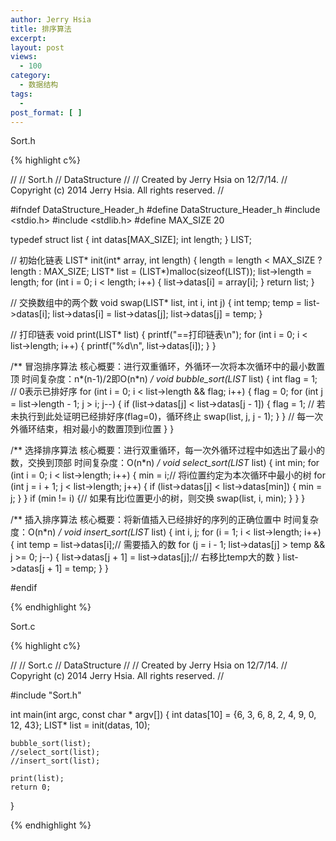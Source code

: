 ```yaml
---
author: Jerry Hsia
title: 排序算法
excerpt:
layout: post
views:
  - 100
category:
  - 数据结构
tags:
  - 
post_format: [ ]
---
```


Sort.h

{% highlight  c%}

//
//  Sort.h
//  DataStructure
//
//  Created by Jerry Hsia on 12/7/14.
//  Copyright (c) 2014 Jerry Hsia. All rights reserved.
//

#ifndef DataStructure_Header_h
#define DataStructure_Header_h
#include <stdio.h>
#include <stdlib.h>
#define MAX_SIZE 20

typedef struct list {
    int datas[MAX_SIZE];
    int length;
} LIST;

// 初始化链表
LIST* init(int* array, int length) {
    length = length < MAX_SIZE ? length : MAX_SIZE;
    LIST* list = (LIST*)malloc(sizeof(LIST));
    list->length = length;
    for (int i = 0; i < length; i++) {
        list->datas[i] = array[i];
    }
    return list;
}

// 交换数组中的两个数
void swap(LIST* list, int i, int j) {
    int temp;
    temp = list->datas[i];
    list->datas[i] = list->datas[j];
    list->datas[j] = temp;
}

// 打印链表
void print(LIST* list) {
    printf("==打印链表\n");
    for (int i = 0; i < list->length; i++) {
        printf("%d\n", list->datas[i]);
    }
}

/**
 冒泡排序算法
 核心概要：进行双重循环，外循环一次将本次循环中的最小数置顶
 时间复杂度：n*(n-1)/2即O(n*n)
 */
void bubble_sort(LIST* list) {
    int flag = 1; // 0表示已排好序
    for (int i = 0; i < list->length && flag; i++) {
        flag = 0;
        for (int j = list->length - 1; j > i; j--) {
            if (list->datas[j] < list->datas[j - 1]) {
                flag = 1; // 若未执行到此处证明已经排好序(flag=0)，循环终止
                swap(list, j, j - 1);
            }
        }
        // 每一次外循环结束，相对最小的数置顶到i位置
    }
}

/**
 选择排序算法
 核心概要：进行双重循环，每一次外循环过程中如选出了最小的数，交换到顶部
 时间复杂度：O(n*n)
 */
void select_sort(LIST* list) {
    int min;
    for (int i = 0; i < list->length; i++) {
        min = i;// 将i位置约定为本次循环中最小的树
        for (int j = i + 1; j < list->length; j++) {
            if (list->datas[j] < list->datas[min]) {
                min = j;
            }
        }
        if (min != i) {// 如果有比i位置更小的树，则交换
            swap(list, i, min);
        }
    }
}

/**
 插入排序算法
 核心概要：将新值插入已经排好的序列的正确位置中
 时间复杂度：O(n*n)
 */
void insert_sort(LIST* list) {
    int i, j;
    for (i = 1; i < list->length; i++) {
        int temp = list->datas[i];// 需要插入的数
        for (j = i - 1; list->datas[j] > temp && j >= 0; j--) {
            list->datas[j + 1] = list->datas[j];// 右移比temp大的数
        }
        list->datas[j + 1] = temp;
    }
}

#endif


{% endhighlight %}

Sort.c

{% highlight  c%}

//
//  Sort.c
//  DataStructure
//
//  Created by Jerry Hsia on 12/7/14.
//  Copyright (c) 2014 Jerry Hsia. All rights reserved.
//

#include "Sort.h"

int main(int argc, const char * argv[]) {
    int datas[10] = {6, 3, 6, 8, 2, 4, 9, 0, 12, 43};
    LIST* list = init(datas, 10);
    
    bubble_sort(list);
    //select_sort(list);
    //insert_sort(list);
    
    print(list);
    return 0;
}

{% endhighlight %}
